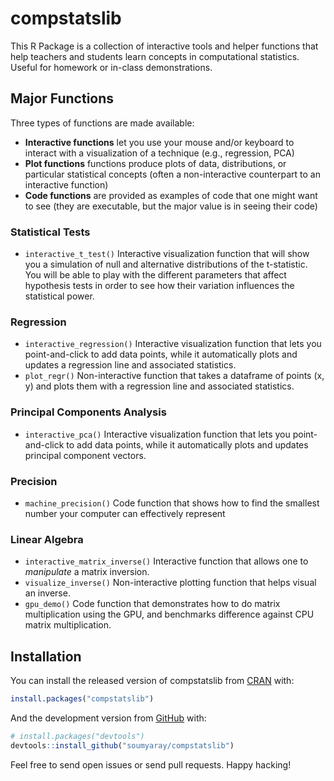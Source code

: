 
<!-- README.md is generated from README.Rmd. Please edit that file -->

# compstatslib

<!-- badges: start -->
<!-- badges: end -->

This R Package is a collection of interactive tools and helper functions
that help teachers and students learn concepts in computational
statistics. Useful for homework or in-class demonstrations.

## Major Functions

Three types of functions are made available:

-   **Interactive functions** let you use your mouse and/or keyboard to
    interact with a visualization of a technique (e.g., regression, PCA)
-   **Plot functions** functions produce plots of data, distributions,
    or particular statistical concepts (often a non-interactive
    counterpart to an interactive function)
-   **Code functions** are provided as examples of code that one might
    want to see (they are executable, but the major value is in seeing
    their code)

### Statistical Tests

-   `interactive_t_test()` Interactive visualization function that will
    show you a simulation of null and alternative distributions of the
    t-statistic. You will be able to play with the different parameters
    that affect hypothesis tests in order to see how their variation
    influences the statistical power.

### Regression

-   `interactive_regression()` Interactive visualization function that
    lets you point-and-click to add data points, while it automatically
    plots and updates a regression line and associated statistics.
-   `plot_regr()` Non-interactive function that takes a dataframe of
    points (x, y) and plots them with a regression line and associated
    statistics.

### Principal Components Analysis

-   `interactive_pca()` Interactive visualization function that lets you
    point-and-click to add data points, while it automatically plots and
    updates principal component vectors.

### Precision

-   `machine_precision()` Code function that shows how to find the
    smallest number your computer can effectively represent

### Linear Algebra

-   `interactive_matrix_inverse()` Interactive function that allows one
    to *manipulate* a matrix inversion.
-   `visualize_inverse()` Non-interactive plotting function that helps
    visual an inverse.
-   `gpu_demo()` Code function that demonstrates how to do matrix
    multiplication using the GPU, and benchmarks difference against CPU
    matrix multiplication.

## Installation

You can install the released version of compstatslib from
[CRAN](https://CRAN.R-project.org) with:

``` r
install.packages("compstatslib")
```

And the development version from [GitHub](https://github.com/) with:

``` r
# install.packages("devtools")
devtools::install_github("soumyaray/compstatslib")
```

Feel free to send open issues or send pull requests. Happy hacking!
